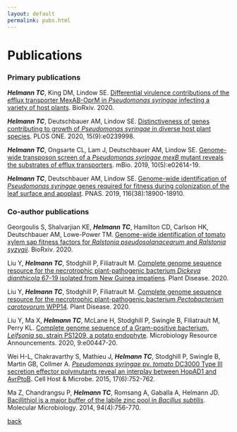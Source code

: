 ```yaml
---
layout: default
permalink: pubs.html
---
```


# Publications

### Primary publications

***Helmann TC***, King DM, Lindow SE. [Differential virulence contributions of the efflux transporter MexAB-OprM in *Pseudomonas syringae* infecting a variety of host plants](https://doi.org/10.1101/2020.03.04.959429). BioRxiv. 2020. 

***Helmann TC***, Deutschbauer AM, Lindow SE. [Distinctiveness of genes contributing to growth of *Pseudomonas syringae* in diverse host plant species](https://doi.org/10.1371/journal.pone.0239998). PLOS ONE. 2020, 15(9):e0239998. 

***Helmann TC***, Ongsarte CL, Lam J, Deutschbauer AM, Lindow SE. [Genome-wide transposon screen of a *Pseudomonas syringae mexB* mutant reveals the substrates of efflux transporters](https://doi.org/10.1128/mBio.02614-19
). mBio. 2019, 10(5):e02614-19.

***Helmann TC***, Deutschbauer AM, Lindow SE. [Genome-wide identification of *Pseudomonas syringae* genes required for fitness during colonization of the leaf surface and apoplast](https://doi.org/10.1073/pnas.1908858116
). PNAS. 2019, 116(38):18900-18910.

### Co-author publications

Georgoulis S, Shalvarjian KE, ***Helmann TC***, Hamilton CD, Carlson HK, Deutschbauer AM, Lowe-Power TM. [Genome-wide identification of tomato xylem sap fitness factors for *Ralstonia pseudosolanacearum* and *Ralstonia syzygii*](https://doi.org/10.1101/2020.08.31.276741). BioRxiv. 2020.

Liu Y, ***Helmann TC***, Stodghill P, Filiatrault M. [Complete genome sequence resource for the necrotrophic plant-pathogenic bacterium *Dickeya dianthicola* 67-19 isolated from New Guinea impatiens](https://doi.org/10.1094/PDIS-09-20-1968-A). Plant Disease. 2020.

Liu Y, ***Helmann TC***, Stodghill P, Filiatrault M. [Complete genome sequence resource for the necrotrophic plant-pathogenic bacterium *Pectobacterium carotovorum* WPP14](https://doi.org/10.1094/PDIS-05-20-1059-A). Plant Disease. 2020.

Liu Y, Ma X, ***Helmann TC***, McLane H, Stodghill P, Swingle B, Filiatrault M, Perry KL. [Complete genome sequence of a Gram-positive bacterium, *Leifsonia* sp. strain PS1209, a potato endophyte](https://doi.org/10.1128/MRA.00447-20). Microbiology Resource Announcements. 2020, 9:e00447-20.

Wei H-L, Chakravarthy S, Mathieu J, ***Helmann TC***, Stodghill P, Swingle B, Martin GB, Collmer A. [*Pseudomonas syringae* pv. *tomato* DC3000 Type III secretion effector polymutants reveal an interplay between HopAD1 and AvrPtoB](https://doi.org/10.1016/j.chom.2015.05.007). Cell Host & Microbe. 2015, 17(6):752-762.

Ma Z, Chandrangsu P, ***Helmann TC***, Romsang A, Gaballa A, Helmann JD. [Bacillithiol is a major buffer of the labile zinc pool in *Bacillus subtilis*](https://doi.org/10.1111/mmi.12794). Molecular Microbiology. 2014, 94(4):756-770.


[back](./)